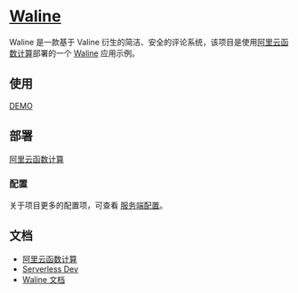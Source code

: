 # [Waline](https://github.com/walinejs/aliyun-fc-starter)


Waline 是一款基于 Valine 衍生的简洁、安全的评论系统，该项目是使用[阿里云函数计算](https://fc.console.aliyun.com/)部署的一个 [Waline](https://waline.js.org) 应用示例。

## 使用

[DEMO](https://waline.waline.1332053.cn-beijing.fc.devsapp.net/)
## 部署

[阿里云函数计算](https://waline.js.org/guide/server/aliyun-fc.html)

### 配置

关于项目更多的配置项，可查看 [服务端配置](https://waline.js.org/server/basic.html)。

## 文档

- [阿里云函数计算](https://help.aliyun.com/product/50980.html)
- [Serverless Dev](https://www.serverless-devs.com/zh-cn)
- [Waline 文档](https://waline.js.org)
